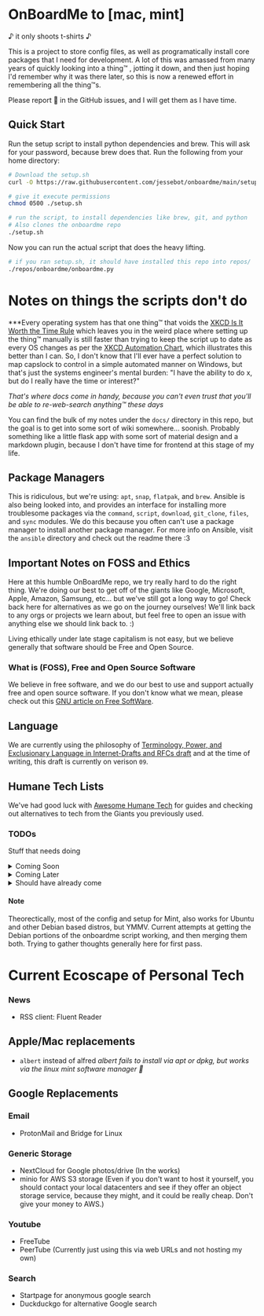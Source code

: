 # OnBoardMe to [mac, mint]
 ♪ it only shoots t-shirts ♪

This is a project to store config files, as well as programatically install core packages that I need for development. A lot of this was amassed from many years of quickly looking into a thing™️ , jotting it down, and then just hoping I'd remember why it was there later, so this is now a renewed effort in remembering all the thing™️s.

Please report 🐛 in the GitHub issues, and I will get them as I have time.

## Quick Start
Run the setup script to install python dependencies and brew. This will ask for your password, because brew does that. Run the following from your home directory:
```bash
# Download the setup.sh
curl -O https://raw.githubusercontent.com/jessebot/onboardme/main/setup.sh

# give it execute permissions
chmod 0500 ./setup.sh

# run the script, to install dependencies like brew, git, and python
# Also clones the onboardme repo
./setup.sh
```

Now you can run the actual script that does the heavy lifting.
```bash
# if you ran setup.sh, it should have installed this repo into repos/
./repos/onboardme/onboardme.py
```

# Notes on things the scripts don't do
***Every operating system has that one thing™️  that voids the [XKCD Is It Worth the Time Rule](https://xkcd.com/1205/) which leaves you in the weird place where setting up the thing™️  manually is still faster than trying to keep the script up to date as every OS changes as per the [XKCD Automation Chart](https://xkcd.com/1319/), which illustrates this better than I can. So, I don't know that I'll ever have a perfect solution to map capslock to control in a simple automated manner on Windows, but that's just the systems engineer's mental burden: "I have the ability to do x, but do I really have the time or interest?"

*That's where docs come in handy, because you can't even trust that you'll be able to re-web-search anything™️  these days*

You can find the bulk of my notes under the `docs/` directory in this repo, but the goal is to get into some sort of wiki somewhere... soonish. Probably something like a little flask app with some sort of material design and a markdown plugin, because I don't have time for frontend at this stage of my life.

## Package Managers
This is ridiculous, but we're using: `apt`, `snap`, `flatpak`, and `brew`. Ansible is also being looked into, and provides an interface for installing more troublesome packages via the `command`, `script`, `download`, `git_clone`, `files`, and `sync` modules. We do this because you often can't use a package manager to install another package manager. For more info on Ansible, visit the `ansible` directory and check out the readme there :3

## Important Notes on FOSS and Ethics
Here at this humble OnBoardMe repo, we try really hard to do the right thing. We're doing our best to get off of the giants like Google, Microsoft, Apple, Amazon, Samsung, etc... but we've still got a long way to go! Check back here for alternatives as we go on the journey ourselves! We'll link back to any orgs or projects we learn about, but feel free to open an issue with anything else we should link back to. :)

  Living ethically under late stage capitalism is not easy, but we believe generally that software should be Free and Open Source.

### What is (FOSS), Free and Open Source Software

We believe in free software, and we do our best to use and support actually free and open source software. If you don't know what we mean, please check out this [GNU article on Free SoftWare](https://www.gnu.org/philosophy/free-sw.en.html).

## Language

We are currently using the philosophy of [Terminology, Power, and Exclusionary Language in Internet-Drafts and RFCs draft](https://datatracker.ietf.org/doc/html/draft-knodel-terminology-09) and at the time of writing, this draft is currently on verison `09`.

## Humane Tech Lists

We've had good luck with [Awesome Humane Tech](https://github.com/humanetech-community/awesome-humane-tech) for guides and checking out alternatives to tech from the Giants you previously used.


### TODOs
Stuff that needs doing
<details>
  <summary>Coming Soon</summary>
  <ul>
  <li>Android notes</li>
  <li>SDR notes</li>
  </ul>
</details>

<details>
  <summary>Coming Later</summary>
  <ul>
  <li>SmartWatch OS</li>
  </ul>
</details>

<details>
  <summary>Should have already come</summary>
  <ul>
  <li> KEYBOARD MAPPINGS: CAPSLOCK TO CONTROL - need for both debian (gnome/xfce menu mappings?) and mac osx</li>
  <li> Move the panel to the side, and add panelettes or whatever they're called</li>
  <li> Setup crontab (or whatever you do on a mac) script to automatically backup into configurable repo (default to this repo):</li>
    <li> RSS feeds OPML</li>
    <li> FreeTube/NewPipe subscriptions OPML/db</li>
  <li> Add chat software</li>
  <li> Add NextCloud stuff <li> at least try News, Recipes, and Talk</li>
  <li> Overview of current configs maintained by this script?</li>
  <li> Which email clients to support? MUTT? ThunderGuy?</li>
  <li> Alfred</li>
    <ul>
    <li> Find FOSS replacement?</li>
    <li> Personal settings for alfred</li>
    </ul>
  </ul>
</details>

#### Note

Theorectically, most of the config and setup for Mint, also works for Ubuntu and other Debian based distros, but YMMV.
Current attempts at getting the Debian portions of the onboardme script working, and then merging them both. Trying to gather thoughts generally here for first pass.

# Current Ecoscape of Personal Tech

### News

- RSS client: Fluent Reader

## Apple/Mac replacements

- `albert` instead of alfred
*albert fails to install via apt or dpkg, but works via the linux mint software manager :shrug:*

## Google Replacements

### Email

- ProtonMail and Bridge for Linux

### Generic Storage

- NextCloud for Google photos/drive (In the works)
- minio for AWS S3 storage
  (Even if you don't want to host it yourself, you should contact your local datacenters and see if they offer an object storage service, because they might, and it could be really cheap. Don't give your money to AWS.)

### Youtube

- FreeTube
- PeerTube (Currently just using this via web URLs and not hosting my own)

### Search

- Startpage for anonymous google search
- Duckduckgo for alternative Google search
